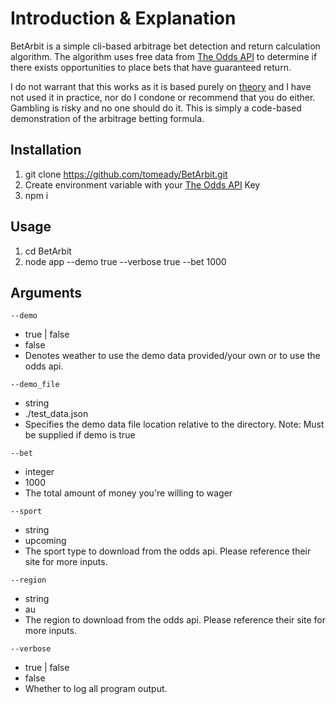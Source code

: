 # Introduction & Explanation

BetArbit is a simple cli-based arbitrage bet detection and return calculation algorithm. The algorithm uses free data from [The Odds API](https://the-odds-api.com/) to determine if there exists opportunities to place bets that have guaranteed return.

I do not warrant that this works as it is based purely on [theory](http://www.aussportsbetting.com/guide/sports-betting-arbitrage/) and I have not used it in practice, nor do I condone or recommend that you do either. Gambling is risky and no one should do it. This is simply a code-based demonstration of the arbitrage betting formula.

## Installation

1. git clone https://github.com/tomeady/BetArbit.git
2. Create environment variable with your [The Odds API](https://the-odds-api.com/) Key
3. npm i

## Usage

1. cd BetArbit
2. node app --demo true --verbose true --bet 1000

## Arguments

```
--demo 
```
- true | false
- false
- Denotes weather to use the demo data provided/your own or to use the odds api.


```
--demo_file 
```
- string 
- ./test_data.json
- Specifies the demo data file location relative to the directory. Note: Must be supplied if demo is true


```
--bet 
```
- integer
- 1000
- The total amount of money you're willing to wager


```
--sport 
```
- string
- upcoming
- The sport type to download from the odds api. Please reference their site for more inputs.


```
--region 
```
- string
- au
- The region to download from the odds api. Please reference their site for more inputs.


```
--verbose 
```
- true | false
- false
- Whether to log all program output.


